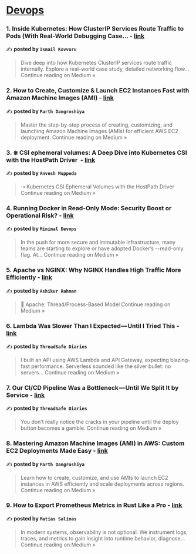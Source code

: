 
<h1><a href=https://medium.com/tag/devops/recommended target="_blank" rel="noopener noreferrer">Devops</a></h1>
<h3>1. Inside Kubernetes: How ClusterIP Services Route Traffic to Pods (With Real-World Debugging Case… - <a href="https://medium.com/@ismailkovvuru/inside-kubernetes-how-clusterip-services-route-traffic-to-pods-with-real-world-debugging-case-10748726ff48?source=rss------devops-5" target="_blank" rel="noopener noreferrer">link</a></h3>

✍️ **posted by `Ismail Kovvuru`**

<blockquote>Dive deep into how Kubernetes ClusterIP services route traffic internally. Explore a real-world case study, detailed networking flow…
Continue reading on Medium »</blockquote>

<h3>2. How to Create, Customize & Launch EC2 Instances Fast with Amazon Machine Images (AMI) - <a href="https://medium.com/@parthdangroshiya/how-to-create-customize-launch-ec2-instances-fast-with-amazon-machine-images-ami-d5f136ba77b8?source=rss------devops-5" target="_blank" rel="noopener noreferrer">link</a></h3>

✍️ **posted by `Parth Dangroshiya`**

<blockquote>Master the step-by-step process of creating, customizing, and launching Amazon Machine Images (AMIs) for efficient AWS EC2 deployment.
Continue reading on Medium »</blockquote>

<h3>3. ⎈ CSI ephemeral volumes: A Deep Dive into Kubernetes CSI with the HostPath Driver ️ - <a href="https://medium.com/@muppedaanvesh/csi-ephemeral-volumes-a-deep-dive-into-kubernetes-csi-with-the-hostpath-driver-%EF%B8%8F-f683874ea129?source=rss------devops-5" target="_blank" rel="noopener noreferrer">link</a></h3>

✍️ **posted by `Anvesh Muppeda`**

<blockquote>⇢ Kubernetes CSI Ephemeral Volumes with the HostPath Driver
Continue reading on Medium »</blockquote>

<h3>4. Running Docker in Read-Only Mode: Security Boost or Operational Risk? - <a href="https://medium.com/@minimaldevops/running-docker-in-read-only-mode-security-boost-or-operational-risk-ebeebfd4083c?source=rss------devops-5" target="_blank" rel="noopener noreferrer">link</a></h3>

✍️ **posted by `Minimal Devops`**

<blockquote>In the push for more secure and immutable infrastructure, many teams are starting to explore or have adopted Docker’s --read-only flag. At…
Continue reading on Medium »</blockquote>

<h3>5.  Apache vs NGINX: Why NGINX Handles High Traffic More Efficiently - <a href="https://ashikpw.medium.com/apache-vs-nginx-why-nginx-handles-high-traffic-more-efficiently-723dc196bbf3?source=rss------devops-5" target="_blank" rel="noopener noreferrer">link</a></h3>

✍️ **posted by `Ashikur Rahman`**

<blockquote>🧵 Apache: Thread/Process-Based Model
Continue reading on Medium »</blockquote>

<h3>6. Lambda Was Slower Than I Expected — Until I Tried This - <a href="https://medium.com/@shubhiagarwal_71149/lambda-was-slower-than-i-expected-until-i-tried-this-1782f0754a30?source=rss------devops-5" target="_blank" rel="noopener noreferrer">link</a></h3>

✍️ **posted by `ThreadSafe Diaries`**

<blockquote>I built an API using AWS Lambda and API Gateway, expecting blazing-fast performance. Serverless sounded like the silver bullet: no servers…
Continue reading on Medium »</blockquote>

<h3>7. Our CI/CD Pipeline Was a Bottleneck — Until We Split It by Service - <a href="https://medium.com/@shubhiagarwal_71149/our-ci-cd-pipeline-was-a-bottleneck-until-we-split-it-by-service-08dc97f01c54?source=rss------devops-5" target="_blank" rel="noopener noreferrer">link</a></h3>

✍️ **posted by `ThreadSafe Diaries`**

<blockquote>You don’t really notice the cracks in your pipeline until the deploy button becomes a gamble.
Continue reading on Medium »</blockquote>

<h3>8. Mastering Amazon Machine Images (AMI) in AWS: Custom EC2 Deployments Made Easy - <a href="https://medium.com/@parthdangroshiya/mastering-amazon-machine-images-ami-in-aws-custom-ec2-deployments-made-easy-7707add0a35d?source=rss------devops-5" target="_blank" rel="noopener noreferrer">link</a></h3>

✍️ **posted by `Parth Dangroshiya`**

<blockquote>Learn how to create, customize, and use AMIs to launch EC2 instances in AWS efficiently and scale deployments across regions.
Continue reading on Medium »</blockquote>

<h3>9.  How to Export Prometheus Metrics in Rust Like a Pro - <a href="https://msalinas92.medium.com/how-to-export-prometheus-metrics-in-rust-like-a-pro-de8eb7172d47?source=rss------devops-5" target="_blank" rel="noopener noreferrer">link</a></h3>

✍️ **posted by `Matías Salinas`**

<blockquote>In modern systems, observability is not optional. We instrument logs, traces, and metrics to gain insight into runtime behavior, diagnose…
Continue reading on Medium »</blockquote>

